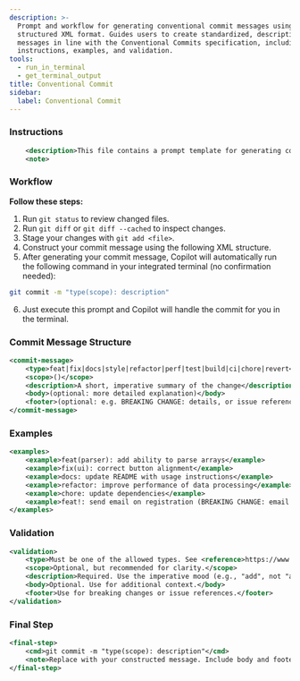 ```yaml
---
description: >-
  Prompt and workflow for generating conventional commit messages using a
  structured XML format. Guides users to create standardized, descriptive commit
  messages in line with the Conventional Commits specification, including
  instructions, examples, and validation.
tools:
  - run_in_terminal
  - get_terminal_output
title: Conventional Commit
sidebar:
  label: Conventional Commit
---
```


### Instructions

```xml
	<description>This file contains a prompt template for generating conventional commit messages. It provides instructions, examples, and formatting guidelines to help users write standardized, descriptive commit messages in accordance with the Conventional Commits specification.</description>
	<note>
```

### Workflow

**Follow these steps:**

1. Run `git status` to review changed files.
2. Run `git diff` or `git diff --cached` to inspect changes.
3. Stage your changes with `git add <file>`.
4. Construct your commit message using the following XML structure.
5. After generating your commit message, Copilot will automatically run the following command in your integrated terminal (no confirmation needed):

```bash
git commit -m "type(scope): description"
```

6. Just execute this prompt and Copilot will handle the commit for you in the terminal.

### Commit Message Structure

```xml
<commit-message>
	<type>feat|fix|docs|style|refactor|perf|test|build|ci|chore|revert</type>
	<scope>()</scope>
	<description>A short, imperative summary of the change</description>
	<body>(optional: more detailed explanation)</body>
	<footer>(optional: e.g. BREAKING CHANGE: details, or issue references)</footer>
</commit-message>
```

### Examples

```xml
<examples>
	<example>feat(parser): add ability to parse arrays</example>
	<example>fix(ui): correct button alignment</example>
	<example>docs: update README with usage instructions</example>
	<example>refactor: improve performance of data processing</example>
	<example>chore: update dependencies</example>
	<example>feat!: send email on registration (BREAKING CHANGE: email service required)</example>
</examples>
```

### Validation

```xml
<validation>
	<type>Must be one of the allowed types. See <reference>https://www.conventionalcommits.org/en/v1.0.0/#specification</reference></type>
	<scope>Optional, but recommended for clarity.</scope>
	<description>Required. Use the imperative mood (e.g., "add", not "added").</description>
	<body>Optional. Use for additional context.</body>
	<footer>Use for breaking changes or issue references.</footer>
</validation>
```

### Final Step

```xml
<final-step>
	<cmd>git commit -m "type(scope): description"</cmd>
	<note>Replace with your constructed message. Include body and footer if needed.</note>
</final-step>
```
